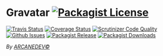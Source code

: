Gravatar [![Packagist License][badge_license]](https://github.com/ARCANEDEV/Gravatar/blob/master/LICENSE.md)
==============
[![Travis Status][badge_build]](https://travis-ci.org/ARCANEDEV/Gravatar)
[![Coverage Status][badge_coverage]](https://scrutinizer-ci.com/g/ARCANEDEV/Gravatar/?branch=master)
[![Scrutinizer Code Quality][badge_quality]](https://scrutinizer-ci.com/g/ARCANEDEV/Gravatar/?branch=master)
[![Github Issues][badge_issues]](https://github.com/ARCANEDEV/Gravatar/issues)
[![Packagist Release][badge_release]](https://packagist.org/packages/arcanedev/gravatar)
[![Packagist Downloads][badge_downloads]](https://packagist.org/packages/arcanedev/gravatar)

[badge_license]:   http://img.shields.io/packagist/l/arcanedev/gravatar.svg?style=flat-square
[badge_build]:     http://img.shields.io/travis/ARCANEDEV/Gravatar.svg?style=flat-square
[badge_coverage]:  https://img.shields.io/scrutinizer/coverage/g/ARCANEDEV/Gravatar.svg?style=flat-square
[badge_quality]:   https://img.shields.io/scrutinizer/g/ARCANEDEV/Gravatar.svg?style=flat-square
[badge_issues]:    http://img.shields.io/github/issues/ARCANEDEV/Gravatar.svg?style=flat-square
[badge_release]:   https://img.shields.io/packagist/v/arcanedev/gravatar.svg?style=flat-square
[badge_downloads]: https://img.shields.io/packagist/dt/arcanedev/gravatar.svg?style=flat-square

*By [ARCANEDEV&copy;](http://www.arcanedev.net/)*
